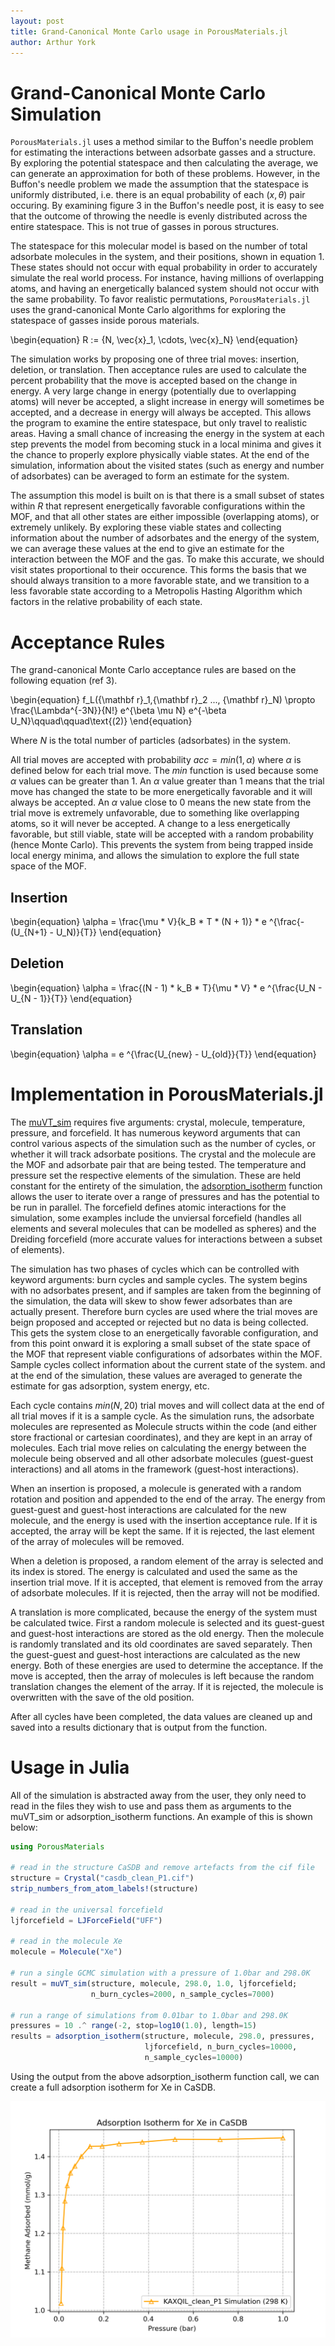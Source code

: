 ```yaml
---
layout: post
title: Grand-Canonical Monte Carlo usage in PorousMaterials.jl
author: Arthur York
---
```


# Grand-Canonical Monte Carlo Simulation

`PorousMaterials.jl` uses a method similar to the Buffon's needle problem for estimating the interactions between adsorbate gasses and a structure. By exploring the potential statespace and then calculating the average, we can generate an approximation for both of these problems. However, in the Buffon's needle problem we made the assumption that the statespace is uniformly distributed, i.e. there is an equal probability of each $(x, \theta)$ pair occuring. By examining figure 3 in the Buffon's needle post, it is easy to see that the outcome of throwing the needle is evenly distributed across the entire statespace. This is not true of gasses in porous structures.

The statespace for this molecular model is based on the number of total adsorbate molecules in the system, and their positions, shown in equation 1. These states should not occur with equal probability in order to accurately simulate the real world process. For instance, having millions of overlapping atoms, and having an energetically balanced system should not occur with the same probability. To favor realistic permutations, `PorousMaterials.jl` uses the grand-canonical Monte Carlo algorithms for exploring the statespace of gasses inside porous materials.

\begin{equation}
R := \{N, \vec{x}_1, \cdots, \vec{x}_N\}
\end{equation}

The simulation works by proposing one of three trial moves: insertion, deletion, or translation. Then acceptance rules are used to calculate the percent probability that the move is accepted based on the change in energy. A very large change in energy (potentially due to overlapping atoms) will never be accepted, a slight increase in energy will sometimes be accepted, and a decrease in energy will always be accepted. This allows the program to examine the entire statespace, but only travel to realistic areas. Having a small chance of increasing the energy in the system at each step prevents the model from becoming stuck in a local minima and gives it the chance to properly explore physically viable states. At the end of the simulation, information about the visited states (such as energy and number of adsorbates) can be averaged to form an estimate for the system. 

The assumption this model is built on is that there is a small subset of states within $R$ that represent energetically favorable configurations within the MOF, and that all other states are either impossible (overlapping atoms), or extremely unlikely. By exploring these viable states and collecting information about the number of adsorbates and the energy of the system, we can average these values at the end to give an estimate for the interaction between the MOF and the gas. To make this accurate, we should visit states proportional to their occurence. This forms the basis that we should always transition to a more favorable state, and we transition to a less favorable state according to a Metropolis Hasting Algorithm which factors in the relative probability of each state.

# Acceptance Rules

The grand-canonical Monte Carlo acceptance rules are based on the following equation (ref 3).

\begin{equation}
f_L({\mathbf r}_1,{\mathbf r}_2 ..., {\mathbf r}_N) \propto \frac{\Lambda^{-3N}}{N!} e^{\beta \mu N} e^{-\beta U_N}\qquad\qquad\text{(2)}
\end{equation}

Where $N$ is the total number of particles (adsorbates) in the system.

All trial moves are accepted with probability $acc = min(1, \alpha)$ where $\alpha$ is defined below for each trial move. The $min$ function is used because some $\alpha$ values can be greater than 1. An $\alpha$ value greater than 1 means that the trial move has changed the state to be more energetically favorable and it will always be accepted. An $\alpha$ value close to 0 means the new state from the trial move is extremely unfavorable, due to something like overlapping atoms, so it will never be accepted. A change to a less energetically favorable, but still viable, state will be accepted with a random probability (hence Monte Carlo). This prevents the system from being trapped inside local energy minima, and allows the simulation to explore the full state space of the MOF.

## Insertion

\begin{equation}
\alpha = \frac{\mu * V}{k_B * T * (N + 1)} * e ^{\frac{-(U_{N+1} - U_N)}{T}}
\end{equation}

## Deletion

\begin{equation}
\alpha = \frac{(N - 1) * k_B * T}{\mu * V} * e ^{\frac{U_N - U_{N - 1}}{T}}
\end{equation}

## Translation

\begin{equation}
\alpha = e ^{\frac{U_{new} - U_{old}}{T}}
\end{equation}

# Implementation in PorousMaterials.jl

The [muVT\_sim](https://simonensemble.github.io/PorousMaterials.jl/stable/manual/mof_simulations/#PorousMaterials.gcmc_simulation) requires five arguments: crystal, molecule, temperature, pressure, and forcefield. It has numerous keyword arguments that can control various aspects of the simulation such as the number of cycles, or whether it will track adsorbate positions. The crystal and the molecule are the MOF and adsorbate pair that are being tested. The temperature and pressure set the respective elements of the simulation. These are held constant for the entirety of the simulation, the [adsorption\_isotherm](https://simonensemble.github.io/PorousMaterials.jl/stable/manual/mof_simulations/#PorousMaterials.adsorption_isotherm) function allows the user to iterate over a range of pressures and has the potential to be run in parallel. The forcefield defines atomic interactions for the simulation, some examples include the unviersal forcefield (handles all elements and several molecules that can be modelled as spheres) and the Dreiding forcefield (more accurate values for interactions between a subset of elements).

The simulation has two phases of cycles which can be controlled with keyword arguments: burn cycles and sample cycles. The system begins with no adsorbates present, and if samples are taken from the beginning of the simulation, the data will skew to show fewer adsorbates than are actually present. Therefore burn cycles are used where the trial moves are beign proposed and accepted or rejected but no data is being collected. This gets the system close to an energetically favorable configuration, and from this point onward it is exploring a small subset of the state space of the MOF that represent viable configurations of adsorbates within the MOF. Sample cycles collect information about the current state of the system. and at the end of the simulation, these values are averaged to generate the estimate for gas adsorption, system energy, etc.

Each cycle contains $min(N, 20)$ trial moves and will collect data at the end of all trial moves if it is a sample cycle. As the simulation runs, the adsorbate molecules are represented as Molecule structs within the code (and either store fractional or cartesian coordinates), and they are kept in an array of molecules. Each trial move relies on calculating the energy between the molecule being observed and all other adsorbate molecules (guest-guest interactions) and all atoms in the framework (guest-host interactions).

When an insertion is proposed, a molecule is generated with a random rotation and position and appended to the end of the array. The energy from guest-guest and guest-host interactions are calculated for the new molecule, and the energy is used with the insertion acceptance rule. If it is accepted, the array will be kept the same. If it is rejected, the last element of the array of molecules will be removed.

When a deletion is proposed, a random element of the array is selected and its index is stored. The energy is calculated and used the same as the insertion trial move. If it is accepted, that element is removed from the array of adsorbate molecules. If it is rejected, then the array will not be modified. 

A translation is more complicated, because the energy of the system must be calculated twice. First a random molecule is selected and its guest-guest and guest-host interactions are stored as the old energy. Then the molecule is randomly translated and its old coordinates are saved separately. Then the guest-guest and guest-host interactions are calculated as the new energy. Both of these energies are used to determine the acceptance. If the move is accepted, then the array of molecules is left because the random translation changes the element of the array. If it is rejected, the molecule is overwritten with the save of the old position. 

After all cycles have been completed, the data values are cleaned up and saved into a results dictionary that is output from the function.

# Usage in Julia

All of the simulation is abstracted away from the user, they only need to read in the files they wish to use and pass them as arguments to the muVT\_sim or adsorption\_isotherm functions. An example of this is shown below:

```julia
using PorousMaterials

# read in the structure CaSDB and remove artefacts from the cif file
structure = Crystal("casdb_clean_P1.cif")
strip_numbers_from_atom_labels!(structure)

# read in the universal forcefield
ljforcefield = LJForceField("UFF")

# read in the molecule Xe
molecule = Molecule("Xe")

# run a single GCMC simulation with a pressure of 1.0bar and 298.0K
result = muVT_sim(structure, molecule, 298.0, 1.0, ljforcefield;
                  n_burn_cycles=2000, n_sample_cycles=7000)

# run a range of simulations from 0.01bar to 1.0bar and 298.0K
pressures = 10 .^ range(-2, stop=log10(1.0), length=15)
results = adsorption_isotherm(structure, molecule, 298.0, pressures,
                              ljforcefield, n_burn_cycles=10000,
                              n_sample_cycles=10000)
```

Using the output from the above adsorption\_isotherm function call, we can create a full adsorption isotherm for Xe in CaSDB.

![Xe in CaSDB adsorption isotherm](../assets/img/xe_casdb_adso.png)
